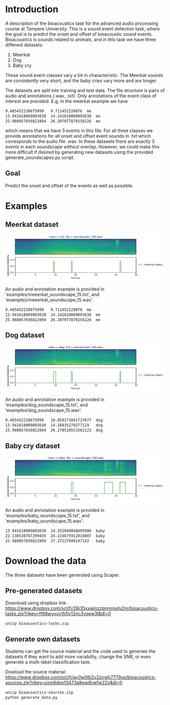 # Introduction
A description of the bioacoustics task for the advanced audio processing course at Tampere University. This is a sound event detection task, where the goal is to predict the onset and offset of bioacoustic sound events. Bioacoustics is sounds related to animals, and in this task we have three different datasets:

  1. Meerkat
  2. Dog
  3. Baby cry

These sound event classes vary a bit in characteristic. The Meerkat sounds are consistently very short, and the baby cries vary more and are longer.

The datasets are split into training and test data. The file structure is pairs of audio and annotations (<filename>.wav, <filename>.txt). Only annotations of the event class of interest are provided. E.g, in the meerkat example we have

    9.485452220875999	9.711452220876	me
    13.941618009893638	14.142618009893638	me
    25.988057036822894	26.207077870156226	me

which means that we have 3 events in this file. For all three classes we provide annotations for all onset and offset event sounds in <filename>.txt which corresponds to the audio file <filename>.wav. In these datasets there are exactly 3 events in each soundscape without overlap. However, we could make this more difficult if desired by generating new datasets using the provided generate_soundscapes.py script.

## Goal
Predict the onset and offset of the events as well as possible.

# Examples

## Meerkat dataset

![Meerkat reference labels](examples/meerkat_reference_labels.png)

An audio and annotation example is provided in 'examples/meeerkat_soundscape_15.txt', and 'examples/meeerkat_soundscape_15.wav'.

    9.485452220875999	9.711452220876	me
    13.941618009893638	14.142618009893638	me
    25.988057036822894	26.207077870156226	me


## Dog dataset

![Dog reference labels](examples/dog_reference_labels.png)

An audio and annotation example is provided in 'examples/dog_soundscape_15.txt', and 'examples/dog_soundscape_15.wav'.
    
    9.485452220875999	10.059171041737677	dog
    13.941618009893638	14.16835270377119	dog
    25.988057036822894	26.178510551562123	dog
    
## Baby cry dataset

![Baby reference labels](examples/baby_reference_labels.png)

An audio and annotation example is provided in 'examples/baby_soundscape_15.txt', and 'examples/baby_soundscape_15.wav'.


    13.941618009893638	14.352048848895906	baby
    22.138530787299455	24.224675912016007	baby
    25.988057036822894	27.37127699147142	baby

# Download the data
The three datasets have been generated using Scaper.

## Pre-generated datasets
Download using dropbox link: https://www.dropbox.com/scl/fi/28i35xxwlozzpnnmsdy2m/bioacoustics-tasks.zip?rlkey=ff68wyvuy1h1lv12nc3yqew3l&dl=0
  
    unzip bioacoustics-tasks.zip

## Generate own datasets
Students can get the source material and the code used to generate the datasets if they want to add more variability, change the SNR, or even generate a multi-label classification task.

Dowload the source material: https://www.dropbox.com/scl/fi/ay0w0lb2y2zogjh7779us/bioacoustics-sources.zip?rlkey=sxm8dpp13473a9ewi6vefw22v&dl=0

    unzip bioacoustics-sources.zip
    python generate_data.py


